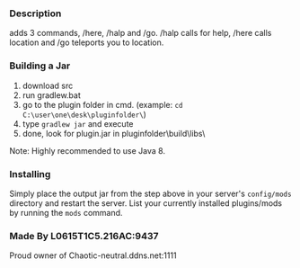 ### Description
adds 3 commands, /here, /halp and /go. /halp calls for help, /here calls location and /go teleports you to location.

### Building a Jar

1) download src
2) run gradlew.bat
3) go to the plugin folder in cmd. (example: `cd C:\user\one\desk\pluginfolder\`)
4) type `gradlew jar` and execute
5) done, look for plugin.jar in pluginfolder\build\libs\

Note: Highly recommended to use Java 8.

### Installing

Simply place the output jar from the step above in your server's `config/mods` directory and restart the server.
List your currently installed plugins/mods by running the `mods` command.

### Made By L0615T1C5.216AC:9437
Proud owner of Chaotic-neutral.ddns.net:1111